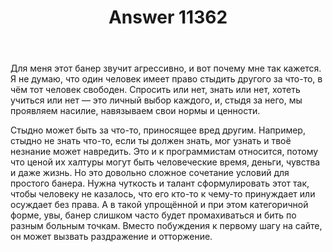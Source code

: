 ﻿---
title: "Answer 11362"
se.owner.user_id: 321883
se.owner.display_name: "vsemozhebuty"
se.owner.link: "https://ru.meta.stackoverflow.com/users/321883/vsemozhebuty"
se.answer_id: 11362
se.question_id: 11351
se.post_type: answer
se.is_accepted: False
---
<p>Для меня этот банер звучит агрессивно, и вот почему мне так кажется. Я не думаю, что один человек имеет право стыдить другого за что-то, в чём тот человек свободен. Спросить или нет, знать или нет, хотеть учиться или нет — это личный выбор каждого, и, стыдя за него, мы проявляем насилие, навязываем свои нормы и ценности.</p>
<p>Стыдно может быть за что-то, приносящее вред другим. Например, стыдно не знать что-то, если ты должен знать, мог узнать и твоё незнание может навредить. Это и к программистам относится, потому что ценой их халтуры могут быть человеческие время, деньги, чувства и даже жизнь. Но это довольно сложное сочетание условий для простого банера. Нужна чуткость и талант сформулировать этот так, чтобы человеку не казалось, что его кто-то к чему-то принуждает или осуждает без права. А в такой упрощённой и при этом категоричной форме, увы, банер слишком часто будет промахиваться и бить по разным больным точкам. Вместо побуждения к первому шагу на сайте, он может вызвать раздражение и отторжение.</p>
